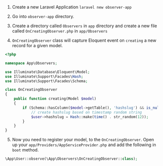 1. Create a new Laravel Application `laravel new observer-app`

2. Go into `observer-app` directory.

3. Create a directory called `Observers` in `app` directory and create a new file called `OnCreatingObserver.php` in `app/Observers`

4. `OnCreatingObserver` class will capture Eloquent event on `creating` a new record for a given model.

```php
<?php

namespace App\Observers;

use Illuminate\Database\Eloquent\Model;
use Illuminate\Support\Facades\Hash;
use Illuminate\Support\Facades\Schema;

class OnCreatingObserver
{
    public function creating(Model $model)
    {
        if (Schema::hasColumn($model->getTable(), 'hashslug') && is_null($model->hashslug)) {
            // create hashslug based on timestamp random string
            $user->hashslug = Hash::make(time() . str_random(12));
        }
    }
}
```

5. Now you need to register your model, to the `OnCreatingObserver`. Open up your `app/Providers/AppServiceProvider.php` and add the following in `boot` method.

```php
\App\User::observe(\App\Observers\OnCreatingObserver::class);
```